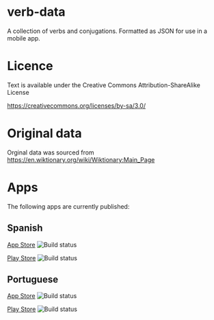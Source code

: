 # verb-data
A collection of verbs and conjugations.  Formatted as JSON for use in a mobile app.

# Licence 
Text is available under the Creative Commons Attribution-ShareAlike License

https://creativecommons.org/licenses/by-sa/3.0/

# Original data
Orginal data was sourced from https://en.wiktionary.org/wiki/Wiktionary:Main_Page

# Apps

The following apps are currently published:

## Spanish

[App Store](https://itunes.apple.com/gb/app/spanish-verbs/id1187878897?mt=8)
![Build status](https://build.mobile.azure.com/v0.1/apps/e7dd2562-efa1-4975-a0d6-43e8d32dabec/branches/Spanish/badge)

[Play Store](https://play.google.com/store/apps/details?id=verbviewer.esverbs.droid&hl=en_GB)
![Build status](https://build.mobile.azure.com/v0.1/apps/f71d1821-869b-45a2-9f60-88cd591c70b4/branches/Spanish/badge)

## Portuguese

[App Store](https://itunes.apple.com/gb/app/portuguese-verbs/id1254828017?mt=8)
![Build status](https://build.mobile.azure.com/v0.1/apps/848db1b2-c0c6-4196-8f1b-6bcf5fc271b0/branches/Portuguese/badge)

[Play Store](https://play.google.com/store/apps/details?id=verbviewer.ptverbs.droid&hl=en_GB)
![Build status](https://build.mobile.azure.com/v0.1/apps/fa91efbe-5d91-4f06-8e14-154cf16c7f62/branches/Portuguese/badge)
